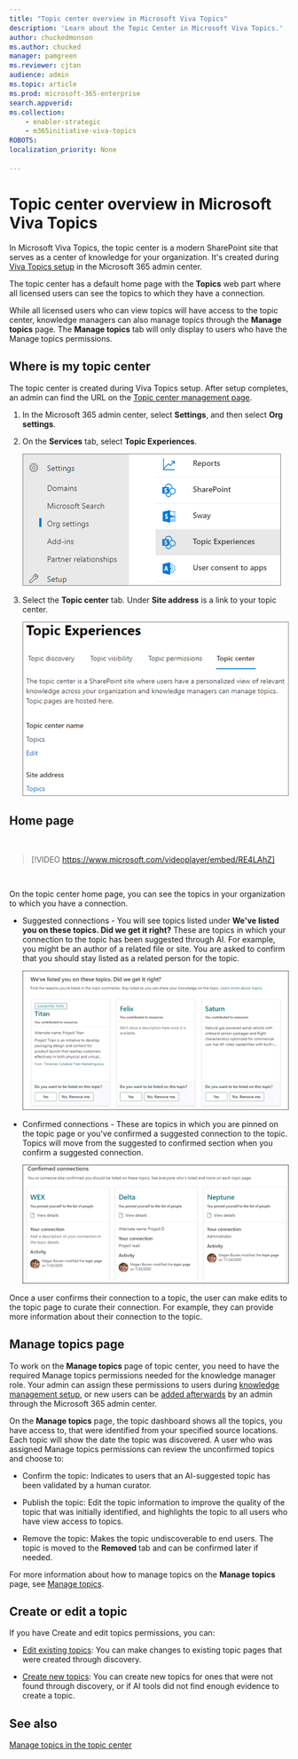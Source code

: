 ```yaml
---
title: "Topic center overview in Microsoft Viva Topics"
description: 'Learn about the Topic Center in Microsoft Viva Topics.'
author: chuckedmonson
ms.author: chucked
manager: pamgreen
ms.reviewer: cjtan
audience: admin
ms.topic: article
ms.prod: microsoft-365-enterprise
search.appverid: 
ms.collection: 
    - enabler-strategic
    - m365initiative-viva-topics
ROBOTS: 
localization_priority: None

---
```

# Topic center overview in Microsoft Viva Topics

In Microsoft Viva Topics, the topic center is a modern SharePoint site that serves as a center of knowledge for your organization​. It's created during [Viva Topics setup](set-up-topic-experiences.md) in the Microsoft 365 admin center.

The topic center has a default home page with the **Topics** web part where all licensed users can see the topics to which they have a connection. 

While all licensed users who can view topics will have access to the topic center, knowledge managers can also manage topics through the **Manage topics** page. The **Manage topics** tab will only display to users who have the Manage topics permissions. 

## Where is my topic center

The topic center is created during Viva Topics setup. After setup completes, an admin can find the URL on the [Topic center management page](./topic-experiences-administration.md#to-access-topics-management-settings).


1. In the Microsoft 365 admin center, select **Settings**, and then select **Org settings**.
2. On the **Services** tab, select **Topic Experiences**.

    ![Connect people to knowledge](../media/admin-org-knowledge-options-completed.png) 

3. Select the **Topic center** tab. Under **Site address** is a link to your topic center.

    ![knowledge-network-settings](../media/knowledge-network-settings-topic-center.png) 



## Home page

</br>

> [!VIDEO https://www.microsoft.com/videoplayer/embed/RE4LAhZ]  

</br>


On the topic center home page, you can see the topics in your organization to which you have a connection.

- Suggested connections - You will see topics listed under **We've listed you on these topics. Did we get it right?** These are topics in which your connection to the topic has been suggested through AI. For example, you might be an author of a related file or site. You are asked to confirm that you should stay listed as a related person for the topic.

   ![Suggested connections](../media/knowledge-management/my-topics.png) 
 
- Confirmed connections - These are topics in which you are pinned on the topic page or you've confirmed a suggested connection to the topic. Topics will move from the suggested to confirmed section when you confirm a suggested connection.
 
   ![Confirmed topics](../media/knowledge-management/my-topics-confirmed.png) 

Once a user confirms their connection to a topic, the user can make edits to the topic page to curate their connection. For example, they can provide more information about their connection to the topic.


## Manage topics page

To work on the **Manage topics** page of topic center, you need to have the required Manage topics permissions needed for the knowledge manager role. Your admin can assign these permissions to users during [knowledge management setup](set-up-topic-experiences.md), or new users can be [added afterwards](topic-experiences-knowledge-rules.md) by an admin through the Microsoft 365 admin center.

On the **Manage topics** page, the topic dashboard shows all the topics, you have access to, that were identified from your specified source locations. Each topic will show the date the topic was discovered. A user who was assigned Manage topics permissions can review the unconfirmed topics and choose to:

- Confirm the topic: Indicates to users that an AI-suggested topic has been validated by a human curator.

- Publish the topic: Edit the topic information to improve the quality of the topic that was initially identified, and highlights the topic to all users who have view access to topics.
 
- Remove the topic: Makes the topic undiscoverable to end users. The topic is moved to the **Removed** tab and can be confirmed later if needed. 

For more information about how to manage topics on the **Manage topics** page, see [Manage topics](manage-topics.md).

## Create or edit a topic

If you have Create and edit topics permissions, you can:

- [Edit existing topics](edit-a-topic.md): You can make changes to existing topic pages that were created through discovery.

- [Create new topics](create-a-topic.md): You can create new topics for ones that were not found through discovery, or if AI tools did not find enough evidence to create a topic.


## See also

[Manage topics in the topic center](manage-topics.md)

